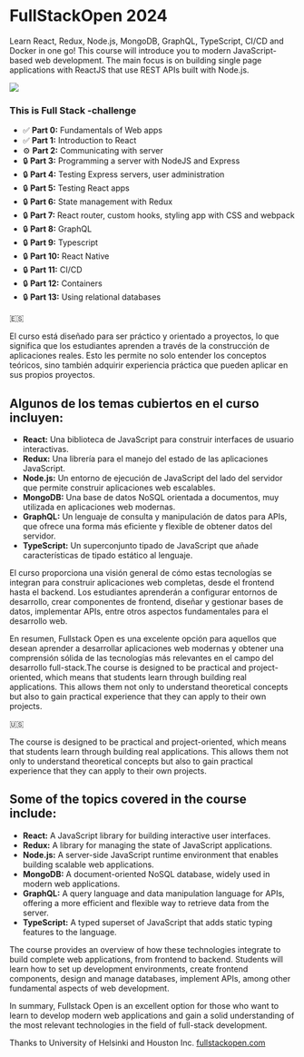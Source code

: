 # FullStackOpen 2024

Learn React, Redux, Node.js, MongoDB, GraphQL, TypeScript, CI/CD and Docker in one go! This course will introduce you to modern JavaScript-based web development. The main focus is on building single page applications with ReactJS that use REST APIs built with Node.js.

<img src="https://i.ibb.co/qYNrg6D/fullstackopen-cover-purple.png">

### This is Full Stack -challenge

- :white_check_mark: **Part 0:** Fundamentals of Web apps
- :white_check_mark: **Part 1:** Introduction to React
- :gear:  **Part 2:** Communicating with server
- :lock: **Part 3:** Programming a server with NodeJS and Express
- :lock: **Part 4:** Testing Express servers, user administration
- :lock: **Part 5:** Testing React apps
- :lock: **Part 6:** State management with Redux
- :lock: **Part 7:** React router, custom hooks, styling app with CSS and webpack
- :lock: **Part 8:** GraphQL
- :lock: **Part 9:** Typescript
- :lock: **Part 10:** React Native
- :lock: **Part 11:** CI/CD
- :lock: **Part 12:** Containers
- :lock: **Part 13:** Using relational databases

:es:

El curso está diseñado para ser práctico y orientado a proyectos, lo que significa que los estudiantes aprenden a través de la construcción de aplicaciones reales. Esto les permite no solo entender los conceptos teóricos, sino también adquirir experiencia práctica que pueden aplicar en sus propios proyectos.

## Algunos de los temas cubiertos en el curso incluyen:

- **React:** Una biblioteca de JavaScript para construir interfaces de usuario interactivas.
- **Redux:** Una librería para el manejo del estado de las aplicaciones JavaScript.
- **Node.js:** Un entorno de ejecución de JavaScript del lado del servidor que permite construir aplicaciones web escalables.
- **MongoDB:** Una base de datos NoSQL orientada a documentos, muy utilizada en aplicaciones web modernas.
- **GraphQL:** Un lenguaje de consulta y manipulación de datos para APIs, que ofrece una forma más eficiente y flexible de obtener datos del servidor.
- **TypeScript:** Un superconjunto tipado de JavaScript que añade características de tipado estático al lenguaje.

El curso proporciona una visión general de cómo estas tecnologías se integran para construir aplicaciones web completas, desde el frontend hasta el backend. Los estudiantes aprenderán a configurar entornos de desarrollo, crear componentes de frontend, diseñar y gestionar bases de datos, implementar APIs, entre otros aspectos fundamentales para el desarrollo web.

En resumen, Fullstack Open es una excelente opción para aquellos que desean aprender a desarrollar aplicaciones web modernas y obtener una comprensión sólida de las tecnologías más relevantes en el campo del desarrollo full-stack.The course is designed to be practical and project-oriented, which means that students learn through building real applications. This allows them not only to understand theoretical concepts but also to gain practical experience that they can apply to their own projects.

:us:


The course is designed to be practical and project-oriented, which means that students learn through building real applications. This allows them not only to understand theoretical concepts but also to gain practical experience that they can apply to their own projects.

## Some of the topics covered in the course include:

- **React:** A JavaScript library for building interactive user interfaces.
- **Redux:** A library for managing the state of JavaScript applications.
- **Node.js:** A server-side JavaScript runtime environment that enables building scalable web applications.
- **MongoDB:** A document-oriented NoSQL database, widely used in modern web applications.
- **GraphQL:** A query language and data manipulation language for APIs, offering a more efficient and flexible way to retrieve data from the server.
- **TypeScript:** A typed superset of JavaScript that adds static typing features to the language.

  
The course provides an overview of how these technologies integrate to build complete web applications, from frontend to backend. Students will learn how to set up development environments, create frontend components, design and manage databases, implement APIs, among other fundamental aspects of web development.

In summary, Fullstack Open is an excellent option for those who want to learn to develop modern web applications and gain a solid understanding of the most relevant technologies in the field of full-stack development.


Thanks to University of Helsinki and Houston Inc.
<a href="https://fullstackopen.com/" target="_blank">fullstackopen.com</a>

